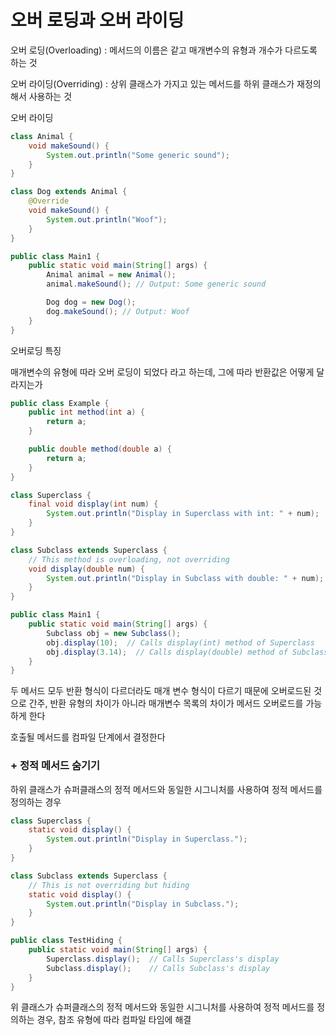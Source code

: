 # 오버 로딩과 오버 라이딩

오버 로딩(Overloading) : 메서드의 이름은 같고 매개변수의 유형과 개수가 다르도록 하는 것

오버 라이딩(Overriding) : 상위 클래스가 가지고 있는 메서드를 하위 클래스가 재정의 해서 사용하는 것

오버 라이딩

```java
class Animal {
    void makeSound() {
        System.out.println("Some generic sound");
    }
}

class Dog extends Animal {
    @Override
    void makeSound() {
        System.out.println("Woof");
    }
}

public class Main1 {
    public static void main(String[] args) {
        Animal animal = new Animal();
        animal.makeSound(); // Output: Some generic sound

        Dog dog = new Dog();
        dog.makeSound(); // Output: Woof
    }
}

```


오버로딩 특징

매개변수의 유형에 따라 오버 로딩이 되었다 라고 하는데, 그에 따라 반환값은 어떻게 달라지는가

```java
public class Example {
    public int method(int a) {
        return a;
    }

    public double method(double a) {
        return a;
    }
}

class Superclass {
    final void display(int num) {
        System.out.println("Display in Superclass with int: " + num);
    }
}

class Subclass extends Superclass {
    // This method is overloading, not overriding
    void display(double num) {
        System.out.println("Display in Subclass with double: " + num);
    }
}

public class Main1 {
    public static void main(String[] args) {
        Subclass obj = new Subclass();
        obj.display(10);  // Calls display(int) method of Superclass
        obj.display(3.14);  // Calls display(double) method of Subclass
    }
}
```
두 메서드 모두 반환 형식이 다르더라도 매개 변수 형식이 다르기 때문에 오버로드된 것으로 간주, 반환 유형의 차이가 아니라 매개변수 목록의 차이가 메서드 오버로드를 가능하게 한다

호출될 메서드를 컴파일 단계에서 결정한다


### + 정적 메서드 숨기기

하위 클래스가 슈퍼클래스의 정적 메서드와 동일한 시그니처를 사용하여 정적 메서드를 정의하는 경우
```java
class Superclass {
    static void display() {
        System.out.println("Display in Superclass.");
    }
}

class Subclass extends Superclass {
    // This is not overriding but hiding
    static void display() {
        System.out.println("Display in Subclass.");
    }
}

public class TestHiding {
    public static void main(String[] args) {
        Superclass.display();  // Calls Superclass's display
        Subclass.display();    // Calls Subclass's display
    }
}
```

위 클래스가 슈퍼클래스의 정적 메서드와 동일한 시그니처를 사용하여 정적 메서드를 정의하는 경우, 참조 유형에 따라 컴파일 타임에 해결